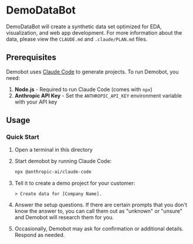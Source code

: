 # DemoDataBot

DemoDataBot will create a synthetic data set optimized for EDA, visualization, and web app development. For more information about the data, please view the `CLAUDE.md` and `.claude/PLAN.md` files.

## Prerequisites

Demobot uses [Claude Code](https://www.anthropic.com/claude-code) to generate projects. To run Demobot, you need:

1.  **Node.js** - Required to run Claude Code (comes with `npx`)
2.  **Anthropic API Key** - Set the `ANTHROPIC_API_KEY` environment variable with your API key

## Usage

### Quick Start

1.  Open a terminal in this directory

2.  Start demobot by running Claude Code:

    ``` bash
    npx @anthropic-ai/claude-code
    ```

3.  Tell it to create a demo project for your customer:

    ```         
    > Create data for [Company Name].
    ```

4.  Answer the setup questions. If there are certain prompts that you don't know the answer to, you can call them out as "unknown" or "unsure" and Demobot will research them for you.

5.  Occasionally, Demobot may ask for confirmation or additional details. Respond as needed.